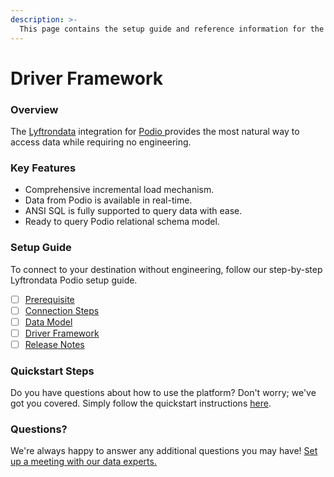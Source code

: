 ```yaml
---
description: >-
  This page contains the setup guide and reference information for the Podio source connector.
---
```


# Driver Framework

### Overview

The [Lyftrondata](https://www.lyftrondata.com/) integration for [Podio](https://www.lyftrondata.com/integration/podio/)[ ](https://www.lyftrondata.com/integration/podio/)provides the most natural way to access data while requiring no engineering.

### Key Features

* Comprehensive incremental load mechanism.
* Data from Podio is available in real-time.&#x20;
* ANSI SQL is fully supported to query data with ease.
* Ready to query Podio relational schema model.

### Setup Guide

To connect to your destination without engineering, follow our step-by-step Lyftrondata Podio setup guide.

* [ ] [Prerequisite](../../marketing-analytics/podio/prerequisite.md)
* [ ] [Connection Steps](../../marketing-analytics/podio/connection-steps.md)
* [ ] [Data Model](../../marketing-analytics/podio/data-model/)
* [ ] [Driver Framework](../../marketing-analytics/podio/driver-framework/)
* [ ] [Release Notes](../../marketing-analytics/podio/release-notes.md)

### Quickstart Steps

Do you have questions about how to use the platform? Don't worry; we've got you covered. Simply follow the quickstart instructions [here](../../../quickstart-steps.md).

### Questions? <a href="#questions" id="questions"></a>

We're always happy to answer any additional questions you may have! [Set up a meeting with our data experts.](https://www.lyftrondata.com/book-a-meeting/)


